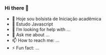 ### Hi there 👋
- 🔭 Hoje sou bolsista de Iniciação acadêmica
- 🌱 Estudo Javascript
- 🤔 I’m looking for help with ...
- 💬 Ask me about ...
- 📫 How to reach me: ...
- ⚡ Fun fact: ...
